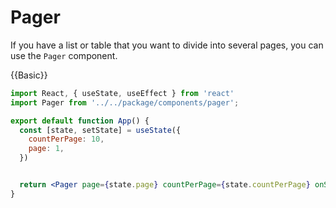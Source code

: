 # Pager
If you have a list or table that you want to divide into several pages, you can use the `Pager` component.

{{Basic}}
```jsx
import React, { useState, useEffect } from 'react'
import Pager from '../../package/components/pager';

export default function App() {
  const [state, setState] = useState({
    countPerPage: 10,
    page: 1,
  })


  return <Pager page={state.page} countPerPage={state.countPerPage} onSelect={({page, countPerPage}:{page: number; countPerPage: number;})=>setState({...state, page, countPerPage})} totalCount={200} />;
}
```